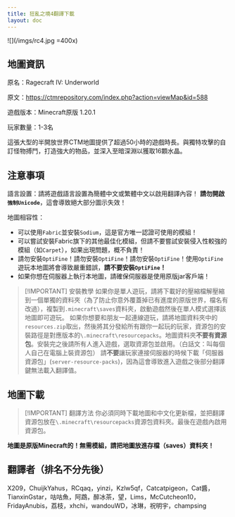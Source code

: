```yaml
---
title: 狂亂之境4翻譯下載
layout: doc
---
```


![](/imgs/rc4.jpg =400x)

## 地圖資訊

原名：Ragecraft IV: Underworld

原文：<https://ctmrepository.com/index.php?action=viewMap&id=588>

遊戲版本：Minecraft原版 1.20.1

玩家數量：1-3名

這張大型的半開放世界CTM地圖提供了超過50小時的遊戲時長。與獨特攻擊的自訂怪物搏鬥，打造強大的物品，並深入至暗深淵以獲取16顆水晶。

<DownloadLinks :methods="[
  { id: '123', text: '下載地圖和翻譯', icon: '/imgs/svg/123.svg', link: 'https://www.123pan.com/s/99kKVv-zYVQh.html' },
  { id: 'mediafire', text: '備用載點', icon: '/imgs/svg/mediafire.svg', link: 'https://www.mediafire.com/folder/jurnv77qvvaf0' },
  { id: 'lazy', text: '懶漢下載', icon: '/imgs/logo/logo_64.png', link: 'https://www.123pan.com/s/99kKVv-zYVQh.html' }
]" />

## 注意事項

語言設置：請將遊戲語言設置為簡體中文或繁體中文以啟用翻譯內容！ **請勿開啟`強制Unicode`**，這會導致絕大部分圖示失效！

地圖相容性：

- 可以使用`Fabric`並安裝`Sodium`，這是官方唯一認證可使用的模組！
- 可以嘗試安裝Fabric旗下的其他最佳化模組，但請不要嘗試安裝侵入性較強的模組（如`Carpet`），如果出現問題，概不負責！
- 請勿安裝`OptiFine`！請勿安裝`OptiFine`！請勿安裝`OptiFine`！使用`OptiFine`遊玩本地圖將會導致嚴重錯誤，**請不要安裝`OptiFine`！**
- 如果你想在伺服器上執行本地圖，請確保伺服器是使用原版jar客戶端！

> [!IMPORTANT] 安裝教學
> 如果你是單人遊玩，請將下載好的壓縮檔解壓縮到一個單獨的資料夾（為了防止你意外覆蓋掉已有進度的原版世界，檔名有改過），複製到`.minecraft\saves`資料夾，啟動遊戲然後在單人模式選擇該地圖即可遊玩。
> 如果你想要和朋友一起連線遊玩，請將地圖資料夾中的`resources.zip`取出，然後將其分發給所有跟你一起玩的玩家，資源包的安裝路徑是對應版本的`\.minecraft\resourcepacks`。地圖資料夾**不要有資源包**。安裝完之後請所有人進入遊戲，選取資源包並啟用。（白話文：叫每個人自己在電腦上裝資源包）
> 請**不要**讓玩家連接伺服器的時候下載「伺服器資源包」(`server-resource-packs`)，因為這會導致進入遊戲之後部分翻譯鍵無法載入翻譯值。

## 地圖下載

> [!IMPORTANT] 翻譯方法
> 你必須同時下載地圖和中文化更新檔，並把翻譯資源包放在`\.minecraft\resourcepacks`資源包資料夾。最後在遊戲內啟用資源包。

**地圖是原版Minecraft的！無需模組，請把地圖放進存檔（saves）資料夾！**

## 翻譯者（排名不分先後）

X209，ChuijkYahus，RCqaq，yinzi，Kzlw5qf，Catcatpigeon，Cat醬，TianxinGstar，咕咕魚，阿鵡，醉冰茶，望，Lims，McCutcheon10，FridayAnubis，荔枝，xhchi，wandouWD，冰琳，祝明宇，champsing

<DocSupport />
